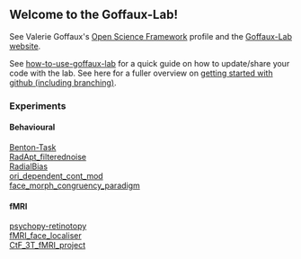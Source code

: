 ## Welcome to the Goffaux-Lab!

See Valerie Goffaux's [Open Science Framework](https://osf.io/zxjkh/) profile and the
[Goffaux-Lab website](https://sites.uclouvain.be/goffauxlab/index.html).

See
[how-to-use-goffaux-lab](https://github.com/Goffaux-Lab/how-to-use-goffaux-lab)
for a quick guide on how to update/share your code with the lab. See here for a fuller
overview on [getting started with github (including branching)](https://github.com/Goffaux-Lab/documentation-and-snippets/blob/main/Git_Github_mini-workshop.pdf).

### Experiments
#### Behavioural
[Benton-Task](https://github.com/Goffaux-Lab/Benton-Task)\
[RadApt_filterednoise](https://github.com/Goffaux-Lab/RadApt_filterednoise)\
[RadialBias](https://github.com/Goffaux-Lab/RadialBias)\
[ori_dependent_cont_mod](https://github.com/Goffaux-Lab/ori_dependent_cont_mod)\
[face_morph_congruency_paradigm](https://github.com/Goffaux-Lab/face_morph_congruency_paradigm)

#### fMRI 
[psychopy-retinotopy](https://github.com/Goffaux-Lab/psychopy-retinotopy)\
[fMRI_face_localiser](https://github.com/Goffaux-Lab/fMRI_face_localiser)\
[CtF_3T_fMRI_project](https://github.com/Goffaux-Lab/CtF_3T_fMRI_project)

<!-- 
HELLO FELLOW SCIENTIST! 

The message you are about to read is TOP SECRET.

If you're about to add a link to the list above, then please make sure the link points to the repo on the Goffaux-Lab account, not the one on your personal account so as to not send people away to a personal account (where the code my be in the middle of being updated, and might confuse people who want to fork and contribute to the version that the lab would use in the future).

Below is how to add a link: ALSO REMEMBER TO ADD A BACKSLASH ONTO THE 2ND TO LAST ITEM!!! (this makes a newline :) 

[<the repo name here>](https://github.com/Goffaux-Lab/<the repo name here>)
-->
